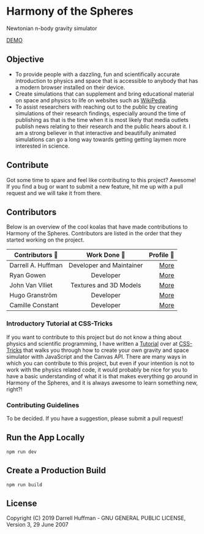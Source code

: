 # Harmony of the Spheres
Newtonian n-body gravity simulator

[DEMO](https://thehappykoala.github.io/Harmony-of-the-Spheres/)

## Objective

* To provide people with a dazzling, fun and scientifically accurate introduction to physics and space that is accessible to anybody that has a modern browser installed on their device.
* Create simulations that can supplement and bring educational material on space and physics to life on websites such as [WikiPedia](https://www.wikipedia.org/).
* To assist researchers with reaching out to the public by creating simulations of their research findings, especially around the time of publishing as that is the time when it is most likely that media outlets publish news relating to their research and the public hears about it. I am a strong believer in that interactive and beautifully animated simulations can go a long way towards getting getting laymen more interested in science.

## Contribute

Got some time to spare and feel like contributing to this project? Awesome! If you find a bug or want to submit a new feature, hit me up with a pull request and we will take it from there. 

## Contributors

Below is an overview of the cool koalas that have made contributions to Harmony of the Spheres. Contributors are listed in the order that they started working on the project. 

| Contributors :rocket:   |      Work Done :hammer:      |  Profile :koala: |
|----------|:-------------:|------:|
| Darrell A. Huffman |  Developer and Maintainer | [More](https://thehappykoala.github.io)|
| Ryan Gowen |    Developer   |   [More](https://github.com/crGowen) |
| John Van Vlliet | Textures and 3D Models |    [More](https://github.com/JohnVV) |
| Hugo Granström | Developer |    [More](https://hugogranstrom.com/) |
| Camille Constant | Developer |    [More](https://github.com/epsxy) |

### Introductory Tutorial at CSS-Tricks

If you want to contribute to this project but do not know a thing about physics and scientific programming, I have written a [Tutorial](https://css-tricks.com/creating-your-own-gravity-and-space-simulator/) over at [CSS-Tricks](https://css-tricks.com/) that walks you through how to create your own gravity and space simulator witth JavaScript and the Canvas API. There are many ways in which you can contribute to this project, but even if your intention is not to work with the physics related code, it would probably be nice for you to have a basic understanding of what it is that makes everything go around in Harmony of the Spheres, and it is always awesome to learn something new, right?!

### Contributing Guidelines

To be decided. If you have a suggestion, please submit a pull request! 

## Run the App Locally
```npm run dev```
   
## Create a Production Build
```npm run build```

## License

Copyright (C) 2019 Darrell Huffman - GNU GENERAL PUBLIC LICENSE, Version 3, 29 June 2007

    


   



   
